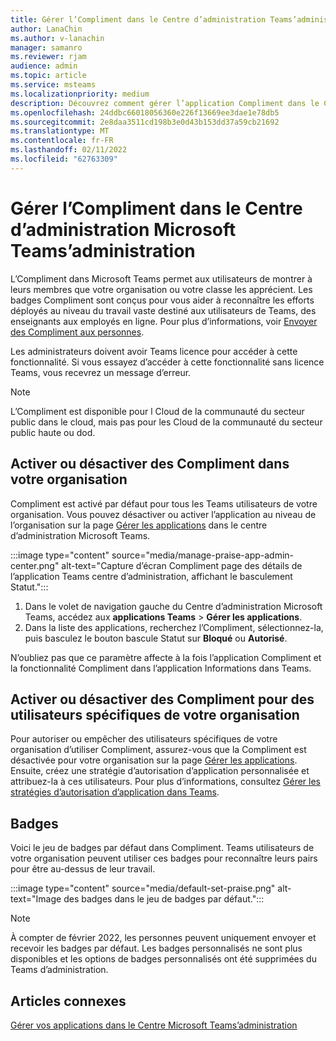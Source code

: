 ```yaml
---
title: Gérer l’Compliment dans le Centre d’administration Teams’administration
author: LanaChin
ms.author: v-lanachin
manager: samanro
ms.reviewer: rjam
audience: admin
ms.topic: article
ms.service: msteams
ms.localizationpriority: medium
description: Découvrez comment gérer l’application Compliment dans le Centre Microsoft Teams’administration.
ms.openlocfilehash: 24ddbc66018056360e226f13669ee3dae1e78db5
ms.sourcegitcommit: 2e8daa3511cd198b3e0d43b153dd37a59cb21692
ms.translationtype: MT
ms.contentlocale: fr-FR
ms.lasthandoff: 02/11/2022
ms.locfileid: "62763309"
---
```

# <a name="manage-the-praise-app-in-the-microsoft-teams-admin-center"></a>Gérer l’Compliment dans le Centre d’administration Microsoft Teams’administration

L’Compliment dans Microsoft Teams permet aux utilisateurs de montrer à leurs membres que votre organisation ou votre classe les apprécient. Les badges Compliment sont conçus pour vous aider à reconnaître les efforts déployés au niveau du travail vaste destiné aux utilisateurs de Teams, des enseignants aux employés en ligne. Pour plus d’informations, voir [Envoyer des Compliment aux personnes](https://support.microsoft.com/office/send-praise-to-people-50f26b47-565f-40fe-8642-5ca2a5ed261e).

Les administrateurs doivent avoir Teams licence pour accéder à cette fonctionnalité. Si vous essayez d’accéder à cette fonctionnalité sans licence Teams, vous recevrez un message d’erreur.

> [!NOTE]
> L’Compliment est disponible pour l Cloud de la communauté du secteur public dans le cloud, mais pas pour les Cloud de la communauté du secteur public haute ou dod.

## <a name="enable-or-disable-praise-in-your-organization"></a>Activer ou désactiver des Compliment dans votre organisation

Compliment est activé par défaut pour tous les Teams utilisateurs de votre organisation. Vous pouvez désactiver ou activer l’application au niveau de l’organisation sur la page [Gérer les applications](manage-apps.md) dans le centre d’administration Microsoft Teams.

:::image type="content" source="media/manage-praise-app-admin-center.png" alt-text="Capture d’écran Compliment page des détails de l’application Teams centre d’administration, affichant le basculement Statut.":::

1. Dans le volet de navigation gauche du Centre d’administration Microsoft Teams, accédez aux **applications Teams** > **Gérer les applications**.
2. Dans la liste des applications, recherchez l’Compliment, sélectionnez-la, puis basculez le bouton  bascule Statut sur **Bloqué** ou **Autorisé**.

N’oubliez pas que ce paramètre affecte à la fois l’application Compliment et la fonctionnalité Compliment dans l’application Informations dans Teams.

## <a name="enable-or-disable-praise-for-specific-users-in-your-organization"></a>Activer ou désactiver des Compliment pour des utilisateurs spécifiques de votre organisation

Pour autoriser ou empêcher des utilisateurs spécifiques de votre organisation d’utiliser Compliment, assurez-vous que la Compliment est désactivée pour votre organisation sur la page [Gérer les applications](manage-apps.md). Ensuite, créez une stratégie d’autorisation d’application personnalisée et attribuez-la à ces utilisateurs. Pour plus d’informations, consultez [Gérer les stratégies d’autorisation d’application dans Teams](teams-app-permission-policies.md).

## <a name="badges"></a>Badges

Voici le jeu de badges par défaut dans Compliment. Teams utilisateurs de votre organisation peuvent utiliser ces badges pour reconnaître leurs pairs pour être au-dessus de leur travail.

:::image type="content" source="media/default-set-praise.png" alt-text="Image des badges dans le jeu de badges par défaut.":::

> [!NOTE]
> À compter de février 2022, les personnes peuvent uniquement envoyer et recevoir les badges par défaut. Les badges personnalisés ne sont plus disponibles et les options de badges personnalisés ont été supprimées du Teams d’administration.

## <a name="related-articles"></a>Articles connexes

[Gérer vos applications dans le Centre Microsoft Teams’administration](manage-apps.md)